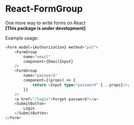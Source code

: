 # React-FormGroup
One more way to write forms on React  
**[This package is under development]**

Example usage:
```typescript jsx
<Form model={Authorization} method="put">
    <FormGroup
        name="email"
        component={EmailInput}
    />
    <FormGroup
        name="password"
        component={(props) => {
            return <Input type="password" {...props}/>;
        }}
    />
    <a href="/login">Forgot password?</a>
    <SubmitButton>
        Login
    </SubmitButton>
</Form>
```